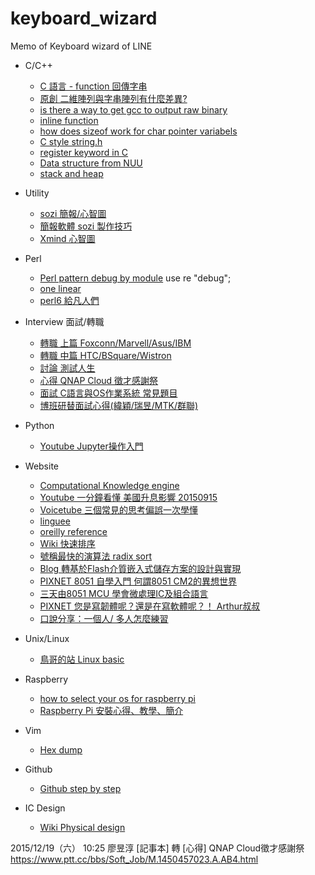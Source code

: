 # keyboard\_wizard
Memo of Keyboard wizard of LINE
  * C/C++
      - [C 語言 - function 回傳字串](http://iamahan.blogspot.tw/2009/05/c-functionstring.html?m=1)
      - [原創 二維陣列與字串陣列有什麼差異?](http://www.cnblogs.com/oomusou/archive/2008/03/24/1119012.html)
      - [is there a way to get gcc to output raw binary](http://stackoverflow.com/questions/1647359/is-there-a-way-to-get-gcc-to-output-raw-binary)
      - [inline function](http://openhome.cc/Gossip/CppGossip/inlineFunction.html)
      - [how does sizeof work for char pointer variabels](http://stackoverflow.com/questions/17298172/how-does-sizeof-work-for-char-pointer-variables)
      - [C style string.h](http://edisonx.pixnet.net/blog/post/76558463-%5Bc%5D-c-style-string.h-%E9%83%A8%E4%BB%BD%E5%87%BD%E5)
      - [register keyword in C](http://stackoverflow.com/questions/578202/register-keyword-in-c)
      - [Data structure from NUU](http://sjchen.im.nuu.edu.tw/Datastructure_Final.html)
      - [stack and heap](http://antrash.pixnet.net/blog/post/70456505-stack-vs-heap%EF%BC%9A%E5%9F%B7%E8%A1%8C%E6%99%82%E6%9C)

  * Utility
      - [sozi 簡報/心智圖](http://user.frdm.info/ckhung/mm/)
      - [簡報軟體 sozi 製作技巧](http://user.frdm.info/ckhung/b/svg/soz)
      - [Xmind 心智圖](https://www.xmind.net)


  * Perl
      - [Perl pattern debug by module](http://tinyurl.com/l845df4)
	use re "debug";
      - [one linear](http://www.math.harvard.edu/)
      - [perl6 給凡人們](http://www.slideshare.net/Ovid/perl-6-for-mere-mortals/77)


  * Interview 面試/轉職
      - [轉職 上篇 Foxconn/Marvell/Asus/IBM](https://www.ptt.cc/bbs/Tech_Job/M.1441183752.A.8FA.html)
      - [轉職 中篇 HTC/BSquare/Wistron](https://www.ptt.cc/bbs/Tech_Job/M.1441188005.A.2DD.html)
      - [討論 測試人生](https://www.ptt.cc/bbs/Tech_Job/M.1449768068.A.414.html)
      - [心得 QNAP Cloud 徵才感謝祭](https://www.ptt.cc/bbs/Soft_Job/M.1450457023.A.AB4.html)
      - [面試 C語言與OS作業系統 常見題目](http://eeepage.info/interview-c/)
      - [博班研替面試心得(緯穎/瑞昱/MTK/群聯)](https://www.ptt.cc/bbs/Tech_Job/M.1452023635.A.B15.html)

  * Python
      - [Youtube Jupyter操作入門](https://youtu.be/lWkcP4xF8wI)


  * Website
      - [Computational Knowledge engine](http://www.wolframalpha.com/)
      - [Youtube 一分鐘看懂 美國升息影響 20150915](https://youtu.be/S8NG2isnJtg)
      - [Voicetube 三個常見的思考偏誤一次學懂](http://tw.voicetube.com/videos/27037?ref=android_share)
      - [linguee](http://www.linguee.com/)
      - [oreilly reference](http://www.cs.ait.ac.th/~on/O/oreilly/)
      - [Wiki 快速排序](https://zh.m.wikipedia.org/zh-tw/%E5%BF%AB%E9%80%9F%E6%8E%92%E5%BA%8F)
      - [號稱最快的演算法 radix sort](http://notepad.yehyeh.net/Content/Algorithm/Sort/Radix/Radix.php)
      - [Blog 轉基於Flash介質嵌入式儲存方案的設計與實現](http://m.xuite.net/blog/tzeng015/twblog/113272087)
      - [PIXNET 8051 自學入門 何謂8051 CM2的異想世界](http://jump74521.pixnet.net/blog/post/147955592-8051%E8%)
      - [三天由8051 MCU 學會微處理IC及組合語言](http://knowledge-teaching.blogspot.tw/2012/07/8051-mcu-ic.html?m=1)
      - [PIXNET 您是寫韌體呢？還是在寫軟體呢？！ Arthur叔叔](http://ccchiu.pixnet.net/blog/post/27282399-%E6%82%A8%E)
      - [口說分享：一個人/ 多人怎麼練習](https://www.ptt.cc/bbs/TOEFL_iBT/M.1451558757.A.C01.html)


  * Unix/Linux
      - [鳥哥的站 Linux basic](http://linux.vbird.org/linux_basic/0540kernel.php)


  * Raspberry
      - [how to select your os for raspberry pi](http://makerpro.cc/2015/03/how-to-select-your-os-for-raspberry-pi/)
      - [Raspberry Pi 安裝心得、教學、簡介](http://wwssllabcd.github.io/blog/2013/01/31/how-to-setup-raspberry-pi/)


  * Vim 
      - [Hex dump](http://vim.wikia.com/wiki/Hex_dump)

  * Github
      - [Github step by step](http://tech.marsw.tw/blog/2013/08/16/git-notes-github)


  * IC Design
      - [Wiki Physical design](https://en.m.wikipedia.org/wiki/Physical_design_(electronics))


2015/12/19（六）
10:25	廖昱淳	[記事本] 轉 [心得] QNAP Cloud徵才感謝祭
https://www.ptt.cc/bbs/Soft_Job/M.1450457023.A.AB4.html
